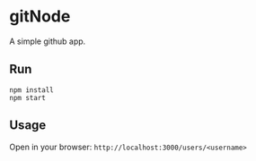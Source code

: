 # gitNode
A simple github app.

## Run
`npm install`
<br>
`npm start`

## Usage
Open in your browser: `http://localhost:3000/users/<username>`
